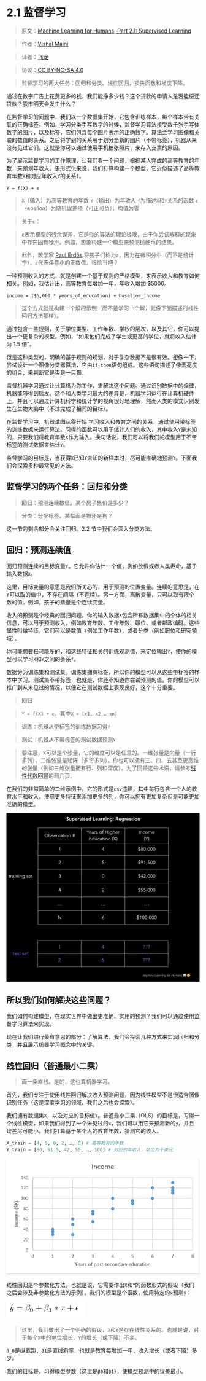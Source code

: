 # 2.1 监督学习

> 原文：[Machine Learning for Humans, Part 2.1: Supervised Learning](https://medium.com/machine-learning-for-humans/supervised-learning-740383a2feab)

> 作者：[Vishal Maini](mailto:ml4humans@gmail.com)

> 译者：[飞龙](https://github.com/wizardforcel)

> 协议：[CC BY-NC-SA 4.0](http://creativecommons.org/licenses/by-nc-sa/4.0/)

> 监督学习的两大任务：回归和分类。线性回归，损失函数和梯度下降。

通过在数字广告上花费更多的钱，我们能挣多少钱？这个贷款的申请人是否能偿还贷款？股市明天会发生什么？

在监督学习的问题中，我们以一个数据集开始，它包含训练样本，每个样本带有关联的正确标签。例如，学习分类手写数字的时候，监督学习算法接受数千张手写体数字的图片，以及标签，它们包含每个图片表示的正确数字。算法会学习图像和关联的数值的关系。之后将学到的关系用于划分全新的图片（不带标签），机器从来没有见过它们。这就是你可以通过使用手机拍张照片，来存入支票的原因。

为了展示监督学习的工作原理，让我们看一个问题，根据某人完成的高等教育的年数，来预测年收入。更形式化来说，我们打算构建一个模型，它近似描述了高等教育年数`X`和对应年收入`Y`的关系`f`。

```
Y = f(X) + ϵ
```

> `X`（输入）为高等教育的年数
> `Y`（输出）为年收入
> `f`为描述`X`和`Y`关系的函数
> `ϵ`（epsilon）为随机误差项（可正可负），均值为零

> 关于`ϵ`：

> `ϵ`表示模型的残余误差，它是你的算法的理论极限，由于你尝试解释的现象中存在固有噪声。例如，想象构建一个模型来预测抛硬币的结果。

> 此外，数学家 [Paul Erdős](https://archive.is/o/VGPh3/https://en.wikipedia.org/wiki/Paul_Erd%C5%91s) 将孩子们称为`ϵ`，因为在微积分中（而不是统计学），`ϵ`代表任意小的正数值。很恰当吧？

一种预测收入的方式，就是创建一个基于规则的严格模型，来表示收入和教育如何相关。例如，我估计出，高等教育每增加一年，年收入增加 $5000。

```
income = ($5,000 * years_of_education) + baseline_income
```

> 这个方式就是构建一个解的示例（而不是学习一个解，就像下面描述的线性回归方法那样）。

通过包含一些规则，关于学位类型、工作年数、学校的层次，以及其它，你可以提出一个更复杂的模型。例如，“如果他们完成了学士或更高的学位，就将收入估计为 1.5 倍”。

但是这种类型的，明确的基于规则的规划，对于复杂数据不是很有效。想像一下，尝试设计一个图像分类器算法，它由`if-then`语句组成。这些语句描述了像素亮度的组合，来判断它是否是一只猫。

监督机器学习通过让计算机为你工作，来解决这个问题。通过识别数据中的规律，机器能够得到启发。这个和人类学习最大的差异是，机器学习运行在计算机硬件上，并且可以通过计算机科学和统计学的视角很好地理解，然而人类的模式识别发生在生物大脑中（不过完成了相同的目标）。

在监督学习中，机器试图从零开始 学习收入和教育之间的关系，通过使用带标签的训练数据来运行算法。习得的函数可以用于估计人们的收入，其中收入`Y`是未知的，只要我们将教育年数`X`作为输入。换句话说，我们可以将我们的模型用于不带标签的测试数据来估计`Y`。

监督学习的目标是，当获得`X`已知`Y`未知的新样本时，尽可能准确地预测`Y`。下面我们会探索多种最常见的方法。

## 监督学习的两个任务：回归和分类

> 回归：预测连续数值。某个房子售价是多少？

> 分类：分配标签。某幅画是猫还是狗？

这一节的剩余部分会关注回归。2.2 节中我们会深入分类方法。

## 回归：预测连续值

回归预测连续的目标变量`Y`。它允许你估计一个值，例如放假或者人类寿命，基于输入数据`X`。

这里，目标变量的意思是我们所关心的，用于预测的位置变量。连续的意思是，在`Y`可以取的值中，不存在间隔（不连续）。另一方面，离散变量，只可以取有限个数的值。例如，孩子的数量是个连续变量。

收入的预测是个经典的回归问题。你的输入数据`X`包含所有数据集中的个体的相关信息，可以用于预测收入，例如教育年数、工作年数、职位、或者邮政编码。这些属性叫做特征，它们可以是数值（例如工作年数），或者分类（例如职位和研究领域）。

你可能想要极可能多的，和这些特征相关的训练观测值，来定位输出`Y`，使你的模型可以学习`X`和`Y`之间的关系`f`。

数据分为训练集和测试集。训练集拥有标签，所以你的模型可以从这些带标签的样本中学习。测试集不带标签，也就是，你还不知道你尝试预测的值。你的模型可以推广到从未见过的情况，以便它在测试数据上表现良好，这个十分重要。

> 回归

> `Y = f(X) + ϵ`，其中`X = (x1, x2 … xn)`

> 训练：机器从带标签的训练数据习得`f`

> 测试：机器从不带标签的测试数据预测`Y`

> 要注意，`X`可以是个张量，它的维度可以是任意的。一维张量是向量（一行多列），二维张量是矩阵（多行多列）。你也可以拥有三、四、五甚至更高维的张量（例如三维张量拥有行、列和深度）。为了回顾这些术语，请参考[线性代数回顾](https://www.deeplearningbook.org/contents/linear_algebra.html)的前几页。

在我们的非常简单的二维示例中，它的形式是`csv`违建，其中每行包含一个人的教育水平和收入。使用更多特征来添加更多的列，你可以拥有更加复杂但是可能更加准确的模型。

![](img/2-1.png)

## 所以我们如何解决这些问题？

我们如何构建模型，在现实世界中做出更准确、实用的预测？我们可以通过使用监督学习算法来实现。

现在让我们进行最有意思的部分：了解算法。我们会探索几种方式来实现回归和分类，并且展示机器学习概念中的关键。

## 线性回归（普通最小二乘）

> 画一条直线。是的，这也算机器学习。

首先，我们专注于使用线性回归解决收入预测问题，因为线性模型不是很适合图像识别任务（这是深度学习的领域，我们之后也会探索）。

我们拥有数据集`X`，以及对应的目标值`Y`。普通最小二乘（OLS）的目标是，习得一个线性模型，如果我们得到了一个未见过的`x`，我们可以用它来预测新的`y`，并且误差尽可能小。我们打算基于某个人的教育年数，猜测它的收入。

```py
X_train = [4, 5, 0, 2, …, 6] # 高等教育的年数
Y_train = [80, 91.5, 42, 55, …, 100] # 对应的年收入，单位为千美元
```

![](img/2-2.png)

线性回归是个参数化方法，也就是说，它需要作出`X`和`Y`的函数形式的假设（我们之后会涉及非参数化方法的示例）。我们的模型是个函数，使用特定的`x`预测`ŷ`：

![](img/2-3.png)

> 这里，我们做出了一个明确的假设，`X`和`Y`是存在线性关系的。也就是说，对于每个`X`中的单位增长，`Y`的增长（或下降）不变。

`β_0`是纵截距，`β1`是直线斜率，也就是教育每增加一年，收入增长（或者下降）多少。

我们的目标是，习得模型参数（这里是`β0`和`β1`），使模型预测中的误差最小。



